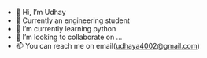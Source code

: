 - 👋 Hi, I’m Udhay
- 👀 Currently an engineering student
- 🌱 I’m currently learning python
- 💞️ I’m looking to collaborate on ...
- 📫 You can reach me on email(udhaya4002@gmail.com)

<!---
Foxranger02/Foxranger02 is a ✨ special ✨ repository because its `README.md` (this file) appears on your GitHub profile.
You can click the Preview link to take a look at your changes.
--->
